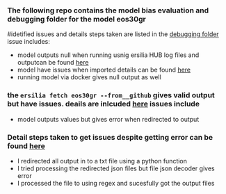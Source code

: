 ### The following repo contains the model bias evaluation and debugging folder for the model eos30gr
#idetified issues and details steps taken are listed in the [debugging folder](https://github.com/Tsion-Zeleke/Ersilia_Model_eos30gr_Validation/tree/main/notebooks/Debugging%20model%20eos30gr) issue includes:
 - model outputs null when running usnig ersilia HUB log files and outputcan be found [here]()
 - model have issues when imported details can be found [here](https://github.com/Tsion-Zeleke/Ersilia_Model_eos30gr_Validation/blob/main/notebooks/Debugging%20model%20eos30gr/python-api_eos30gr.ipynb)
 - running model via docker gives null output as well

### the `ersilia fetch eos30gr --from__github` gives valid output but have issues. deails are inlcuded [here](https://github.com/Tsion-Zeleke/Ersilia_Model_eos30gr_Validation/blob/main/notebooks/Debugging%20model%20eos30gr/python-api_eos30gr.ipynb) issues include
 - model outputs values but gives error when redirected to output
### Detail steps taken to get issues despite getting error can be found [here](https://github.com/Tsion-Zeleke/Ersilia_Model_eos30gr_Validation/blob/main/notebooks/eos30gr_model_bias.ipynb)
 - I redirected all output in to a txt file using a python function
 - I tried processing the redirected json files but file json decoder gives error
 - I processed the file to using regex and sucesfully got the output files
